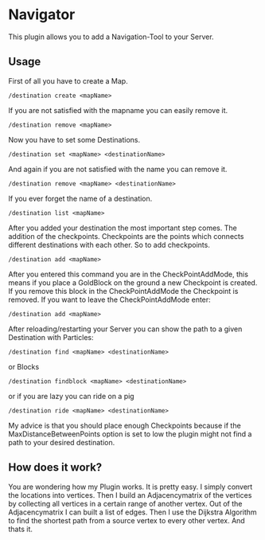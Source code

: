 # Navigator
This plugin allows you to add a Navigation-Tool to your Server.

## Usage
First of all you have to create a Map.
   ```
   /destination create <mapName>
   ```
If you are not satisfied with the mapname you can easily remove it.
   ```
   /destination remove <mapName>
   ```
Now you have to set some Destinations.
   ```
   /destination set <mapName> <destinationName>
   ```
And again if you are not satisfied with the name you can remove it.
   ```
   /destination remove <mapName> <destinationName>
   ```
If you ever forget the name of a destination.
   ```
   /destination list <mapName>
   ```
After you added your destination the most important step comes.
The addition of the checkpoints. Checkpoints are the points which connects
different destinations with each other. So to add checkpoints.
   ```
   /destination add <mapName>
   ```
After you entered this command you are in the CheckPointAddMode, this means if
you place a GoldBlock on the ground a new Checkpoint is created. If you remove
this block in the CheckPointAddMode the Checkpoint is removed.
If you want to leave the CheckPointAddMode enter:
   ```
   /destination add <mapName>
   ```
After reloading/restarting your Server
you can show the path to a given Destination with Particles:
   ```
   /destination find <mapName> <destinationName>
   ```
or Blocks
   ```
   /destination findblock <mapName> <destinationName>
   ```
or if you are lazy you can ride on a pig
   ```
   /destination ride <mapName> <destinationName>
   ```

My advice is that you should place enough Checkpoints because if 
the MaxDistanceBetweenPoints option is set to low the plugin might
not find a path to your desired destination.
## How does it work?
You are wondering how my Plugin works.
It is pretty easy.
I simply convert the locations into vertices.
Then I build an Adjacencymatrix of the vertices by collecting all vertices in a certain range of another vertex.
Out of the Adjacencymatrix I can built a list of edges.
Then I use the Dijkstra Algorithm to find the shortest path from a source vertex to every other vertex.
And thats it.
